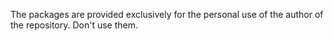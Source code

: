 The packages are provided exclusively for the personal use of the author of the repository. Don't use them.